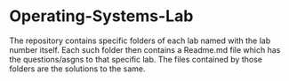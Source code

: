 # Operating-Systems-Lab


The repository contains specific folders of each lab named with the lab number itself.
Each such folder then contains a Readme.md file which has the questions/asgns to that specific lab.
The files contained by those folders are the solutions to the same.
